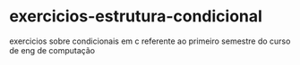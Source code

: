 # exercicios-estrutura-condicional
 exercicios sobre condicionais em c referente ao primeiro semestre do curso de eng de computação
